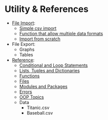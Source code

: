 # Utility & References
* [File Import](https://github.com/danielrferreira/pySTETV/tree/main/06%20-%20Utility%20&%20References/File%20Import):
  - [Simple csv import](https://github.com/danielrferreira/pySTETV/tree/main/06%20-%20Utility%20&%20References/File%20Import/Simple%20CSV%20Import)
  - [Function that allow multiple data formats](https://github.com/danielrferreira/pySTETV/tree/main/06%20-%20Utility%20&%20References/File%20Import/Multiple%20Formats)
  - [Import from scratch](https://github.com/danielrferreira/pySTETV/tree/main/06%20-%20Utility%20&%20References/File%20Import/Import%20from%20scratch)
* File Export:
  - Graphs
  - Tables
* [Reference](https://github.com/danielrferreira/pySTETV/tree/main/06%20-%20Utility%20&%20References/Reference):
  - [Conditional and Loop Statements](https://github.com/danielrferreira/pySTETV/tree/main/06%20-%20Utility%20&%20References/Reference/Conditional%20and%20Loops)
  - [Lists, Tuples and Dictionaries](https://github.com/danielrferreira/pySTETV/tree/main/06%20-%20Utility%20&%20References/Reference/Lists%20Tuples%20and%20Dictionaries)
  - [Functions](https://github.com/danielrferreira/pySTETV/tree/main/06%20-%20Utility%20&%20References/Reference/Functions)
  - [Files](https://github.com/danielrferreira/pySTETV/tree/main/06%20-%20Utility%20&%20References/Reference/Files)
  - [Modules and Packages](https://github.com/danielrferreira/pySTETV/tree/main/06%20-%20Utility%20&%20References/Reference/Packages%20and%20Modules)
  - [Errors](https://github.com/danielrferreira/pySTETV/tree/main/06%20-%20Utility%20&%20References/Reference/Errors)
  - [OOP Topics](https://github.com/danielrferreira/pySTETV/tree/main/06%20-%20Utility%20&%20References/Reference/OOP)
  * Data
    - Titanic.csv
    - Baseball.csv

